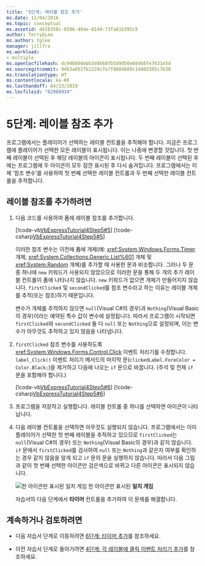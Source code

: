 ```yaml
---
title: '5단계: 레이블 참조 추가'
ms.date: 11/04/2016
ms.topic: conceptual
ms.assetid: d418350c-0396-494e-8149-71fa61b395c5
author: TerryGLee
ms.author: tglee
manager: jillfra
ms.workload:
- multiple
ms.openlocfilehash: dc94660debb3d4668fb5d9d50e68466fe7631e5d
ms.sourcegitcommit: 94b3a052fb1229c7e7f8804b09c1d403385c7630
ms.translationtype: HT
ms.contentlocale: ko-KR
ms.lasthandoff: 04/23/2019
ms.locfileid: "62968934"
---
```

# <a name="step-5-add-label-references"></a>5단계: 레이블 참조 추가
프로그램에서는 플레이어가 선택하는 레이블 컨트롤을 추적해야 합니다. 지금은 프로그램에 플레이어가 선택한 모든 레이블이 표시됩니다. 이는 나중에 변경할 것입니다. 첫 번째 레이블이 선택된 후 해당 레이블의 아이콘이 표시됩니다. 두 번째 레이블이 선택된 후에는 프로그램에 두 아이콘이 모두 잠깐 표시된 후 다시 숨겨집니다. 프로그램에서는 이제 ‘참조 변수’를 사용하여 첫 번째 선택한 레이블 컨트롤과 두 번째 선택한 레이블 컨트롤을 추적합니다.

## <a name="to-add-label-references"></a>레이블 참조를 추가하려면

1. 다음 코드를 사용하여 폼에 레이블 참조를 추가합니다.

     [!code-vb[VbExpressTutorial4Step5#5](../ide/codesnippet/VisualBasic/step-5-add-label-references_1.vb)]
     [!code-csharp[VbExpressTutorial4Step5#5](../ide/codesnippet/CSharp/step-5-add-label-references_1.cs)]

     이러한 참조 변수는 이전에 폼에 개체(예: <xref:System.Windows.Forms.Timer> 개체, <xref:System.Collections.Generic.List%601> 개체 및 <xref:System.Random> 개체)를 추가할 때 사용한 문과 비슷합니다. 그러나 두 문 중 하나에 `new` 키워드가 사용되지 않았으므로 이러한 문을 통해 두 개의 추가 레이블 컨트롤이 폼에 나타나지 않습니다. `new` 키워드가 없으면 개체가 만들어지지 않습니다. `firstClicked` 및 `secondClicked`를 참조 변수라고 하는 이유는 레이블 개체를 추적(또는 참조)하기 때문입니다.

     변수가 개체를 추적하지 않으면 `null`(Visual C#의 경우)과 `Nothing`(Visual Basic의 경우)이라는 예약된 특수 값이 변수에 설정됩니다. 따라서 프로그램이 시작되면 `firstClicked`와 `secondClicked` 둘 다 `null` 또는 `Nothing`으로 설정되며, 이는 변수가 아무것도 추적하고 있지 않음을 나타냅니다.

2. `firstClicked` 참조 변수를 사용하도록 <xref:System.Windows.Forms.Control.Click> 이벤트 처리기를 수정합니다. `label_Click()` 이벤트 처리기 메서드의 마지막 문(`clickedLabel.ForeColor = Color.Black;`)을 제거하고 다음에 나오는 `if` 문으로 바꿉니다. (주석 및 전체 `if` 문을 포함해야 합니다.)

     [!code-vb[VbExpressTutorial4Step5#6](../ide/codesnippet/VisualBasic/step-5-add-label-references_2.vb)]
     [!code-csharp[VbExpressTutorial4Step5#6](../ide/codesnippet/CSharp/step-5-add-label-references_2.cs)]

3. 프로그램을 저장하고 실행합니다. 레이블 컨트롤 중 하나를 선택하면 아이콘이 나타납니다.

4. 다음 레이블 컨트롤을 선택하면 아무것도 실행되지 않습니다. 프로그램에서는 이미 플레이어가 선택한 첫 번째 레이블을 추적하고 있으므로 `firstClicked`는 `null`(Visual C#의 경우) 또는 `Nothing`(Visual Basic의 경우)과 같지 않습니다. `if` 문에서 `firstClicked`를 검사하여 `null` 또는 `Nothing`과 같은지 여부를 확인하는 경우 같지 않음을 알게 되고 `if` 문의 문을 실행하지 않습니다. 따라서 다음 그림과 같이 첫 번째 선택한 아이콘만 검은색으로 바뀌고 다른 아이콘은 표시되지 않습니다.

     ![한 아이콘만 표시된 일치 게임](../ide/media/express_tut4step5.png)
한 아이콘만 표시된 **일치 게임**

     자습서의 다음 단계에서 **타이머** 컨트롤을 추가하여 이 문제를 해결합니다.

## <a name="to-continue-or-review"></a>계속하거나 검토하려면

- 다음 자습서 단계로 이동하려면 [6단계: 타이머 추가](../ide/step-6-add-a-timer.md)를 참조하세요.

- 이전 자습서 단계로 돌아가려면 [4단계: 각 레이블에 클릭 이벤트 처리기 추가](../ide/step-4-add-a-click-event-handler-to-each-label.md)를 참조하세요.
